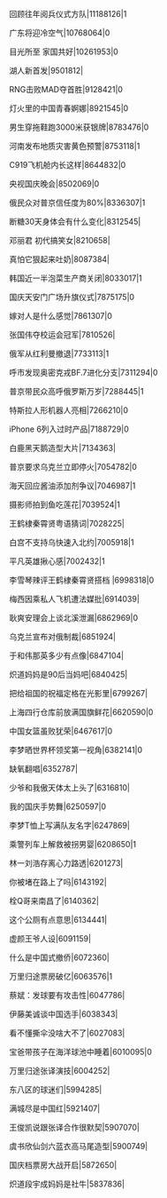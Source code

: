 回顾往年阅兵仪式方队|11188126|1

广东将迎冷空气|10768064|0

目光所至 家国共好|10261953|0

湖人新首发|9501812|

RNG击败MAD夺首胜|9128421|0

灯火里的中国青春婀娜|8921545|0

男生穿拖鞋跑3000米获银牌|8783476|0

河南发布地质灾害黄色预警|8753118|1

C919飞机舱内长这样|8644832|0

央视国庆晚会|8502069|0

俄民众对普京信任度为80%|8336307|1

断糖30天身体会有什么变化|8312545|

邓丽君 初代搞笑女|8210658|

真怕它狠起来吐奶|8087384|

韩国近一半泡菜生产商关闭|8033017|1

国庆天安门广场升旗仪式|7875175|0

嫁对人是什么感觉|7861307|0

张国伟夺校运会冠军|7810526|

俄军从红利曼撤退|7733113|1

呼市发现奥密克戎BF.7进化分支|7311294|0

普京带民众高呼俄罗斯万岁|7288445|1

特斯拉人形机器人亮相|7266210|0

iPhone 6列入过时产品|7188729|0

白鹿黑天鹅造型大片|7134363|

普京要求乌克兰立即停火|7054782|0

海天回应酱油添加剂争议|7046987|1

摄影师拍到鱼吃莲花|7039524|1

王鹤棣秦霄贤粤语猜词|7028225|

白宫不支持乌快速入北约|7005918|1

平凡英雄揪心感|7002432|1

李雪琴辣评王鹤棣秦霄贤搭档 ​​​​|6998318|0

梅西因乘私人飞机遭法媒批|6914039|

耿爽安理会上谈北溪泄漏|6862969|0

乌克兰宣布对俄制裁|6851924|

于和伟那英多少有点像|6847104|

炽道妈妈是90后当妈吧|6840425|

把给祖国的祝福定格在光影里|6799267|

上海四行仓库前放满国旗鲜花|6620590|0

中国女篮虽败犹荣|6467617|0

李梦晒世界杯领奖第一视角|6382141|0

缺氧翻唱|6352787|

少爷和我傲天体太上头了|6316810|

我的国庆手势舞|6250597|0

李梦T恤上写满队友名字|6247869|

乘警列车上解救被拐男婴|6208650|1

林一刘浩存离心力路透|6201273|

你被堵在路上了吗|6143192|

栓Q哥来南昌了|6140362|

这个公厕有点意思|6134441|

虚颜王爷人设|6091159|

什么是中国式撤侨|6072360|

万里归途票房破亿|6063576|1

蔡斌：发球要有攻击性|6047786|

伊藤美诚谈中国选手|6038343|

看不懂撕伞没啥大不了|6027083|

宝爸带孩子在海洋球池中睡着|6010095|0

万里归途张译演技|6004252|

东八区的球迷们|5994285|

满城尽是中国红|5921407|

王俊凯说跟张译合作很默契|5907070|

虞书欣仙剑六蓝衣高马尾造型|5900749|

国庆档票房大战开启|5872650|

炽道段宇成妈妈是社牛|5837836|

